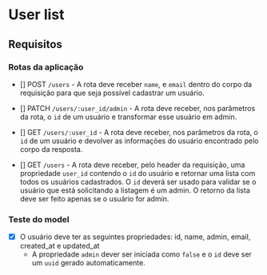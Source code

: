 # User list

## Requisitos

### **Rotas da aplicação**

- [] POST `/users` - A rota deve receber `name`, e `email` dentro do corpo da requisição para que seja possível cadastrar um usuário.

- [] PATCH `/users/:user_id/admin` - A rota deve receber, nos parâmetros da rota, o `id` de um usuário e transformar esse usuário em admin.

- [] GET `/users/:user_id` - A rota deve receber, nos parâmetros da rota, o `id` de um usuário e devolver as informações do usuário encontrado pelo corpo da resposta.

- [] GET `/users` - A rota deve receber, pelo header da requisição, uma propriedade `user_id` contendo o `id` do usuário e retornar uma lista com todos os usuários cadastrados. O `id` deverá ser usado para validar se o usuário que está solicitando a listagem é um admin. O retorno da lista deve ser feito apenas se o usuário for admin.

### **Teste do model**

- [x] O usuário deve ter as seguintes propriedades: id, name, admin, email, created_at e updated_at
  - A propriedade `admin` dever ser iniciada como `false` e o `id` deve ser um `uuid` gerado automaticamente.
  
